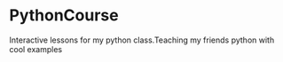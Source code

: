 # PythonCourse
Interactive lessons for my python class.Teaching my friends python with cool examples
